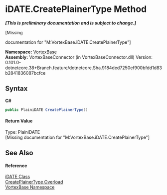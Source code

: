 # iDATE.CreatePlainerType Method 
 _**\[This is preliminary documentation and is subject to change.\]**_

\[Missing <summary> documentation for "M:VortexBase.iDATE.CreatePlainerType"\]

**Namespace:**&nbsp;<a href="N_VortexBase.md">VortexBase</a><br />**Assembly:**&nbsp;VortexBaseConnector (in VortexBaseConnector.dll) Version: 0.101.0-dotnetcore.38+Branch.feature/dotnetcore.Sha.9184ded7250ef900bfdd1d83b2841836087bcfce

## Syntax

**C#**<br />
``` C#
public PlainiDATE CreatePlainerType()
```


#### Return Value
Type: PlainiDATE<br />\[Missing <returns> documentation for "M:VortexBase.iDATE.CreatePlainerType"\]

## See Also


#### Reference
<a href="T_VortexBase_iDATE.md">iDATE Class</a><br /><a href="Overload_VortexBase_iDATE_CreatePlainerType.md">CreatePlainerType Overload</a><br /><a href="N_VortexBase.md">VortexBase Namespace</a><br />